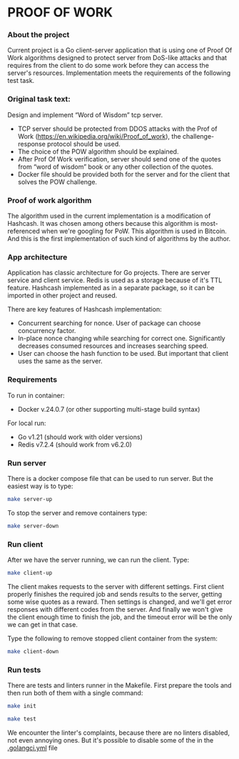 # PROOF OF WORK

### About the project
Current project is a Go client-server application that is using one of 
Proof Of Work algorithms designed to protect server from DoS-like attacks
and that requires from the client to do some work before they can access
the server's resources.
Implementation meets the requirements of the following test task.

### Original task text:
Design and implement “Word of Wisdom” tcp server.
* TCP server should be protected from DDOS attacks with the Prof of Work (https://en.wikipedia.org/wiki/Proof_of_work), the challenge-response protocol should be used.
* The choice of the POW algorithm should be explained.
* After Prof Of Work verification, server should send one of the quotes from “word of wisdom” book or any other collection of the quotes.
* Docker file should be provided both for the server and for the client that solves the POW challenge.

### Proof of work algorithm
The algorithm used in the current implementation is a modification of Hashcash.
It was chosen among others because this algorithm is most-referenced when we're googling for PoW.
This algorithm is used in Bitcoin. And this is the first implementation of such kind of algorithms by the author.

### App architecture
Application has classic architecture for Go projects. There are server service and client service.
Redis is used as a storage because of it's TTL feature. Hashcash implemented as in a separate package,
so it can be imported in other project and reused.

There are key features of Hashcash implementation:
* Concurrent searching for nonce. User of package can choose concurrency factor.
* In-place nonce changing while searching for correct one. Significantly decreases consumed resources and increases searching speed.
* User can choose the hash function to be used. But important that client uses the same as the server.

### Requirements
To run in container:
* Docker v.24.0.7 (or other supporting multi-stage build syntax)

For local run:
* Go v1.21 (should work with older versions)
* Redis v7.2.4 (should work from v6.2.0)

### Run server
There is a docker compose file that can be used to run server. 
But the easiest way is to type:
```sh
make server-up
```
To stop the server and remove containers type:
```sh
make server-down
```

### Run client
After we have the server running, we can run the client. Type:
```sh
make client-up
```
The client makes requests to the server with different settings.
First client properly finishes the required job and sends results to the server,
getting some wise quotes as a reward. Then settings is changed, and we'll get
error responses with different codes from the server. And finally we won't give
the client enough time to finish the job, and the timeout error will be the only
we can get in that case.

Type the following to remove stopped client container from the system:
```sh
make client-down
```

### Run tests
There are tests and linters runner in the Makefile. 
First prepare the tools and then run both of them with a single command:
```sh
make init
```
```sh
make test
```
We encounter the linter's complaints, because there are no linters disabled, not even annoying ones. 
But it's possible to disable some of the in the [.golangci.yml](.golangci.yml) file